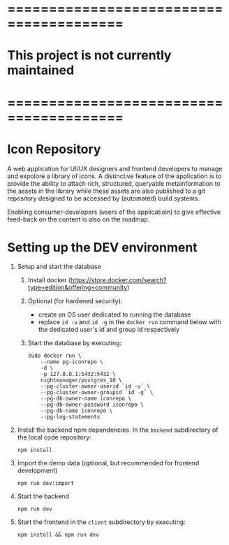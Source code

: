 # ========================================
# This project is not currently maintained
# ========================================

# Icon Repository

A web application for UI/UX designers and frontend developers to manage and expolore a library of icons. A distinctive feature of the application is to provide the ability to attach rich, structured, queryable metainformation to the assets in the library while these assets are also published to a git repository designed to be accessed by (automated) build systems.

Enabling consumer-developers (users of the applicatioin) to give effective feed-back on the content is also on the roadmap.

# Setting up the DEV environment

1. Setup and start the database

    1. Install docker (https://store.docker.com/search?type=edition&offering=community)

    1. Optional (for hardened security):
        - create an OS user dedicated to running the database
        - replace `id -u` and `id -g` in the `docker run` command below with the dedicated user's id and group id respectively

    1. Start the database by executing:
        ```
        sudo docker run \
            --name pg-iconrepo \
            -d \
            -p 127.0.0.1:5432:5432 \
            nightmanager/postgres_10 \
            --pg-cluster-owner-userid `id -u` \
            --pg-cluster-owner-groupid `id -g` \
            --pg-db-owner-name iconrepo \
            --pg-db-owner-password iconrepo \
            --pg-db-name iconrepo \
            --pg-log-statements
        ```
1. Install the backend npm dependencies. In the `backend` subdirectory of the local code repository:

    `npm install`

1. Import the demo data (optional, but recommended for frontend development)

   `npm run dev:import`

1. Start the backend

    `npm run dev`

1. Start the frontend in the `client` subdirectory by executing:

    `npm install && npm run dev`
